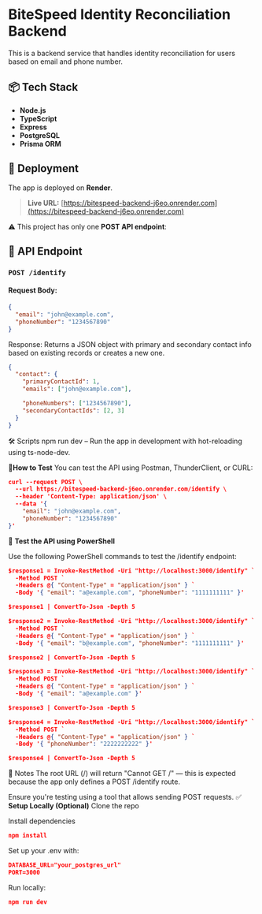 # BiteSpeed Identity Reconciliation Backend

This is a backend service that handles identity reconciliation for users based on email and phone number.

## 📦 Tech Stack

- **Node.js**
- **TypeScript**
- **Express**
- **PostgreSQL**
- **Prisma ORM**



## 🚀 Deployment

The app is deployed on **Render**.

> **Live URL:** [https://bitespeed-backend-j6eo.onrender.com](https://bitespeed-backend-j6eo.onrender.com)

⚠️ This project has only one **POST API endpoint**:

## 🔗 API Endpoint

### `POST /identify`

#### Request Body:
```json
{
  "email": "john@example.com",
  "phoneNumber": "1234567890"
}
```
Response:
Returns a JSON object with primary and secondary contact info based on existing records or creates a new one.
```json
{
  "contact": {
    "primaryContactId": 1,
    "emails": ["john@example.com"],

    "phoneNumbers": ["1234567890"],
    "secondaryContactIds": [2, 3]
  }
}
```
🛠️ Scripts
npm run dev – Run the app in development with hot-reloading using ts-node-dev.

🧪**How to Test**
You can test the API using Postman, ThunderClient, or CURL:
```json
curl --request POST \
  --url https://bitespeed-backend-j6eo.onrender.com/identify \
  --header 'Content-Type: application/json' \
  --data '{
    "email": "john@example.com",
    "phoneNumber": "1234567890"
}'
```
🧪 **Test the API using PowerShell**

Use the following PowerShell commands to test the /identify endpoint:
```json
$response1 = Invoke-RestMethod -Uri "http://localhost:3000/identify" `
  -Method POST `
  -Headers @{ "Content-Type" = "application/json" } `
  -Body '{ "email": "a@example.com", "phoneNumber": "1111111111" }'

$response1 | ConvertTo-Json -Depth 5
```
```json
$response2 = Invoke-RestMethod -Uri "http://localhost:3000/identify" `
  -Method POST `
  -Headers @{ "Content-Type" = "application/json" } `
  -Body '{ "email": "b@example.com", "phoneNumber": "1111111111" }'

$response2 | ConvertTo-Json -Depth 5
```
```json
$response3 = Invoke-RestMethod -Uri "http://localhost:3000/identify" `
  -Method POST `
  -Headers @{ "Content-Type" = "application/json" } `
  -Body '{ "email": "a@example.com" }'

$response3 | ConvertTo-Json -Depth 5
```
```json
$response4 = Invoke-RestMethod -Uri "http://localhost:3000/identify" `
  -Method POST `
  -Headers @{ "Content-Type" = "application/json" } `
  -Body '{ "phoneNumber": "2222222222" }'

$response4 | ConvertTo-Json -Depth 5
```


📄 Notes
The root URL (/) will return "Cannot GET /" — this is expected because the app only defines a POST /identify route.

Ensure you're testing using a tool that allows sending POST requests.
✅ **Setup Locally (Optional)**
Clone the repo

Install dependencies
```json
npm install
```
Set up your .env with:
```json
DATABASE_URL="your_postgres_url"
PORT=3000
```
Run locally:
```json
npm run dev
```

